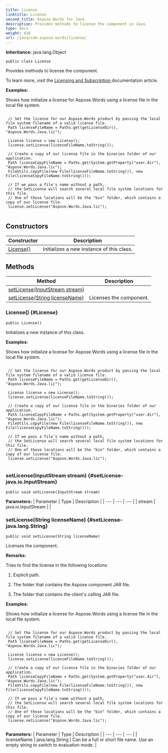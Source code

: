 ```yaml
---
title: License
linktitle: License
second_title: Aspose.Words for Java
description: Provides methods to license the component in Java.
type: docs
weight: 410
url: /java/com.aspose.words/license/
---
```


**Inheritance:**
java.lang.Object
```
public class License
```

Provides methods to license the component.

To learn more, visit the [ Licensing and Subscription ][Licensing and Subscription] documentation article.

 **Examples:** 

Shows how initialize a license for Aspose.Words using a license file in the local file system.

```

 // Set the license for our Aspose.Words product by passing the local file system filename of a valid license file.
 Path licenseFileName = Paths.get(getLicenseDir(), "Aspose.Words.Java.lic");

 License license = new License();
 license.setLicense(licenseFileName.toString());

 // Create a copy of our license file in the binaries folder of our application.
 Path licenseCopyFileName = Paths.get(System.getProperty("user.dir"), "Aspose.Words.Java.lic");
 FileUtils.copyFile(new File(licenseFileName.toString()), new File(licenseCopyFileName.toString()));

 // If we pass a file's name without a path,
 // the SetLicense will search several local file system locations for this file.
 // One of those locations will be the "bin" folder, which contains a copy of our license file.
 license.setLicense("Aspose.Words.Java.lic");
 
```


[Licensing and Subscription]: https://docs.aspose.com/words/java/licensing/
## Constructors

| Constructor | Description |
| --- | --- |
| [License()](#License) | Initializes a new instance of this class. |
## Methods

| Method | Description |
| --- | --- |
| [setLicense(InputStream stream)](#setLicense-java.io.InputStream) |  |
| [setLicense(String licenseName)](#setLicense-java.lang.String) | Licenses the component. |
### License() {#License}
```
public License()
```


Initializes a new instance of this class.

 **Examples:** 

Shows how initialize a license for Aspose.Words using a license file in the local file system.

```

 // Set the license for our Aspose.Words product by passing the local file system filename of a valid license file.
 Path licenseFileName = Paths.get(getLicenseDir(), "Aspose.Words.Java.lic");

 License license = new License();
 license.setLicense(licenseFileName.toString());

 // Create a copy of our license file in the binaries folder of our application.
 Path licenseCopyFileName = Paths.get(System.getProperty("user.dir"), "Aspose.Words.Java.lic");
 FileUtils.copyFile(new File(licenseFileName.toString()), new File(licenseCopyFileName.toString()));

 // If we pass a file's name without a path,
 // the SetLicense will search several local file system locations for this file.
 // One of those locations will be the "bin" folder, which contains a copy of our license file.
 license.setLicense("Aspose.Words.Java.lic");
 
```

### setLicense(InputStream stream) {#setLicense-java.io.InputStream}
```
public void setLicense(InputStream stream)
```




**Parameters:**
| Parameter | Type | Description |
| --- | --- | --- |
| stream | java.io.InputStream |  |

### setLicense(String licenseName) {#setLicense-java.lang.String}
```
public void setLicense(String licenseName)
```


Licenses the component.

 **Remarks:** 

Tries to find the license in the following locations:

1. Explicit path.

2. The folder that contains the Aspose component JAR file.

3. The folder that contains the client's calling JAR file.

 **Examples:** 

Shows how initialize a license for Aspose.Words using a license file in the local file system.

```

 // Set the license for our Aspose.Words product by passing the local file system filename of a valid license file.
 Path licenseFileName = Paths.get(getLicenseDir(), "Aspose.Words.Java.lic");

 License license = new License();
 license.setLicense(licenseFileName.toString());

 // Create a copy of our license file in the binaries folder of our application.
 Path licenseCopyFileName = Paths.get(System.getProperty("user.dir"), "Aspose.Words.Java.lic");
 FileUtils.copyFile(new File(licenseFileName.toString()), new File(licenseCopyFileName.toString()));

 // If we pass a file's name without a path,
 // the SetLicense will search several local file system locations for this file.
 // One of those locations will be the "bin" folder, which contains a copy of our license file.
 license.setLicense("Aspose.Words.Java.lic");
 
```

**Parameters:**
| Parameter | Type | Description |
| --- | --- | --- |
| licenseName | java.lang.String | Can be a full or short file name. Use an empty string to switch to evaluation mode. |

